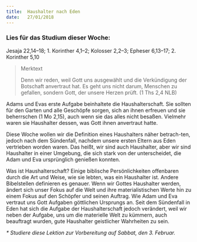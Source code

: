 ```yaml
---
title:  Haushalter nach Eden
date:   27/01/2018
---
```


### Lies für das Studium dieser Woche:
Jesaja 22,14–18; 1. Korinther 4,1–2; Kolosser 2,2–3; Epheser 6,13–17; 2. Korinther 5,10

> <p>Merktext</p>
> Denn wir reden, weil Gott uns ausgewählt und die Verkündigung der Botschaft anvertraut hat. Es geht uns nicht darum, Menschen zu gefallen, sondern Gott, der unsere Herzen prüft. (1 Ths 2,4 NLB)

Adams und Evas erste Aufgabe beinhaltete die Haushalterschaft. Sie sollten für den Garten und alle Geschöpfe sorgen, sich an ihnen erfreuen und sie beherrschen (1 Mo 2,15), auch wenn sie das alles nicht besaßen. Vielmehr waren sie Haushalter dessen, was Gott ihnen anvertraut hatte. 

Diese Woche wollen wir die Definition eines Haushalters näher betrach-ten, jedoch nach dem Sündenfall, nachdem unsere ersten Eltern aus Eden vertrieben worden waren. Das heißt, wir sind auch Haushalter, aber wir sind Haushalter in einer Umgebung, die sich stark von der unterscheidet, die Adam und Eva ursprünglich genießen konnten. 

Was ist Haushalterschaft? Einige biblische Persönlichkeiten offenbaren durch die Art und Weise, wie sie lebten, was ein Haushalter ist. Andere Bibelstellen definieren es genauer. Wenn wir Gottes Haushalter werden, ändert sich unser Fokus auf die Welt und ihre materialistischen Werte hin zu einem Fokus auf den Schöpfer und seinen Auftrag. Wie Adam und Eva vertraut uns Gott Aufgaben göttlichen Ursprungs an. Seit dem Sündenfall in Eden hat sich die Aufgabe der Haushalterschaft jedoch verändert, weil wir neben der Aufgabe, uns um die materielle Welt zu kümmern, auch beauftragt wurden, gute Haushalter geistlicher Wahrheiten zu sein. 

_* Studiere diese Lektion zur Vorbereitung auf Sabbat, den 3. Februar._